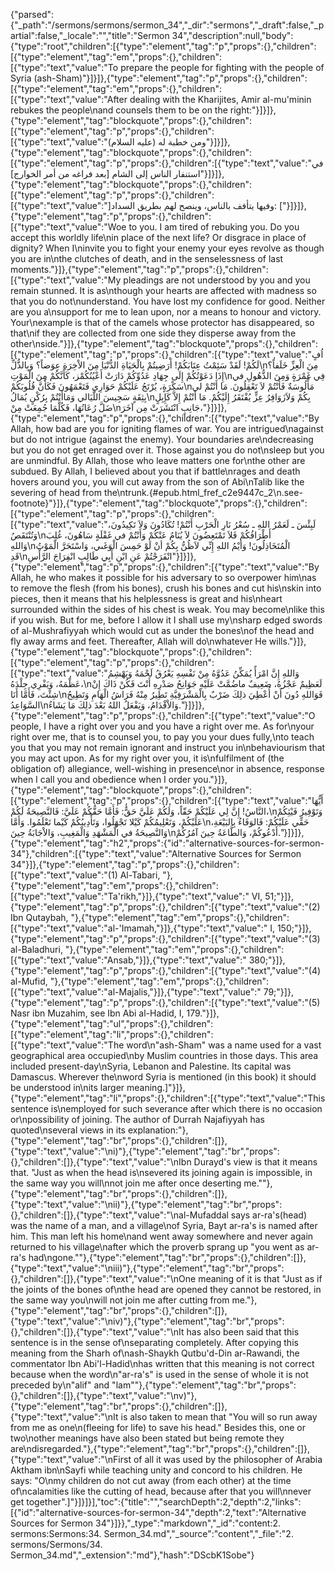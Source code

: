 {"parsed":{"_path":"/sermons/sermons/sermon_34","_dir":"sermons","_draft":false,"_partial":false,"_locale":"","title":"Sermon 34","description":null,"body":{"type":"root","children":[{"type":"element","tag":"p","props":{},"children":[{"type":"element","tag":"em","props":{},"children":[{"type":"text","value":"To prepare the people for fighting with the people of Syria (ash-Sham)"}]}]},{"type":"element","tag":"p","props":{},"children":[{"type":"element","tag":"em","props":{},"children":[{"type":"text","value":"After dealing with the Kharijites, Amir al-mu'minin rebukes the people\nand counsels them to be on the right:"}]}]},{"type":"element","tag":"blockquote","props":{},"children":[{"type":"element","tag":"p","props":{},"children":[{"type":"text","value":"ومن خطبة له (عليه السلام)"}]}]},{"type":"element","tag":"blockquote","props":{},"children":[{"type":"element","tag":"p","props":{},"children":[{"type":"text","value":"في استنفار الناس إلى الشام [بعد فراغه من أمر الخوارج]"}]}]},{"type":"element","tag":"blockquote","props":{},"children":[{"type":"element","tag":"p","props":{},"children":[{"type":"text","value":"]وفيها يتأفف بالناس، وينصح لهم بطريق السداد: ["}]}]},{"type":"element","tag":"p","props":{},"children":[{"type":"text","value":"Woe to you. I am tired of rebuking you. Do you accept this worldly life\nin place of the next life? Or disgrace in place of dignity? When I\ninvite you to fight your enemy your eyes revolve as though you are in\nthe clutches of death, and in the senselessness of last moments."}]},{"type":"element","tag":"p","props":{},"children":[{"type":"text","value":"My pleadings are not understood by you and you remain stunned. It is as\nthough your hearts are affected with madness so that you do not\nunderstand. You have lost my confidence for good. Neither are you a\nsupport for me to lean upon, nor a means to honour and victory. Your\nexample is that of the camels whose protector has disappeared, so that\nif they are collected from one side they disperse away from the other\nside."}]},{"type":"element","tag":"blockquote","props":{},"children":[{"type":"element","tag":"p","props":{},"children":[{"type":"text","value":"اُفٍ لَكُمْ! لَقَدْ سَئِمْتُ عِتَابَكُمْ! أَرَضِيتُمْ بِالْحَيَاةِ الدُّنْيَا مِنَ الاْخِرَةِ عِوَضاً؟ وَبِالذُّلِّ\nمِنَ الْعِزِّ خَلَفاً؟ إِذَا دَعَوْتُكُمْ إِلَى جِهَادِ عَدُوِّكُمْ دَارَتْ أَعْيُنُكُمْز، كَأَنَّكُمْ مِنَ الْمَوْتِ\nفِي غَمْرَةٍ وَمِنَ الذُّهُولِ في سَكْرَةٍ، يُرْتَجُ عَلَيْكُمْ حَوَارِي فَتَعْمَهُونَ فَكَأَنَّ قُلُوبَكُمْ\nمَأْلُوسَةٌ فَأَنْتُمْ لاَ تَعْقِلُونَ. مَا أَنْتُمْ لي بِثِقَةٍ سَجِيسَ اللَّيَالي وَمَاأَنْتُمْ بِرُكْنٍ يُمَالُ\nبِكُمْ وَلاَزَوَافِرُ عِزٍّ يُفْتَقَرُ إِلَيْكُمْ. مَا أَنْتُمْ إِلاَّ كَإِبِلٍ ضَلَّ رُعَاتُهَا، فَكُلَّمَا جُمِعَتْ مِنْ\nجَانِبٍ انْتَشَرَتْ مِن آخَرَ،"}]}]},{"type":"element","tag":"p","props":{},"children":[{"type":"text","value":"By Allah, how bad are you for igniting flames of war. You are intrigued\nagainst but do not intrigue (against the enemy). Your boundaries are\ndecreasing but you do not get enraged over it. Those against you do not\nsleep but you are unmindful. By Allah, those who leave matters one for\nthe other are subdued. By Allah, I believed about you that if battle\nrages and death hovers around you, you will cut away from the son of Abi\nTalib like the severing of head from the\ntrunk.{#epub.html_fref_c2e9447c_2\n.see-footnote}"}]},{"type":"element","tag":"blockquote","props":{},"children":[{"type":"element","tag":"p","props":{},"children":[{"type":"text","value":"لَبِئْسَ ـ لَعَمْرُ اللهِ ـ سُعْرُ نَارِ الْحَرْبِ أَنْتُمْ! تُكَادُونَ وَلاَ تَكِيدُونَ، وَتُنْتَقَصُ\nأَطْرَافُكُمْ فَلاَ تَمْتَعِضُونَ لاَ يُنَامُ عَنْكُمْ وَأَنْتُمْ في غَفْلَةٍ سَاهُونَ، غُلِبَ وَاللهِ\nالْمُتَخَاذِلُونَ! وَأيْمُ اللهِ إِنِّي لاَظُنُّ بِكُمْ أنْ لَوْ حَمِسَ الْوَغَىي، وَاسْتَحَرَّ الْمَوْتُ قَدِ\nانْفَرَجْتُمْ عَنِ ابْنِ أَبِي طَالِبٍ انْفِرَاجَ الرَّأْسِ"}]}]},{"type":"element","tag":"p","props":{},"children":[{"type":"text","value":"By Allah, he who makes it possible for his adversary to so overpower him\nas to remove the flesh (from his bones), crush his bones and cut his\nskin into pieces, then it means that his helplessness is great and his\nheart surrounded within the sides of his chest is weak. You may become\nlike this if you wish. But for me, before I allow it I shall use my\nsharp edged swords of al-Mushrafiyyah which would cut as under the bones\nof the head and fly away arms and feet. Thereafter, Allah will do\nwhatever He wills."}]},{"type":"element","tag":"blockquote","props":{},"children":[{"type":"element","tag":"p","props":{},"children":[{"type":"text","value":"وَاللهِ إِنَّ امْرَأً يُمَكِّنُ عَدُوَّهُ مِنْ نَفْسِهِ يَعْرُقُ لَحْمَهُ وَيَهْشِمُ عَظْمَهُ، وَيَفْرِي جِلْدَهُ،\nلَعَظِيمٌ عَجْزُهُ، ضَعِيفٌ ماضُمَّتْ عَلَيْهِ جَوَانِحُ صَدْرِهِ أَنْتَ فَكُنْ ذَاكَ إِنْ شِئْتَ، فَأَمَّا أَنَا\nفَوَاللهِ دُونَ أَنْ أُعْطِيَ ذلِكَ ضَرْبٌ بِالْمَشْرَفِيَّةِ تَطِيرُ مِنْهُ فَرَاشُ الْهَامِ وَتَطِيحُ السَّوَاعِدُ\nوَالاْقْدَامُ، وَيَفْعَلُ اللهُ بَعْدَ ذلِكَ مَا يَشَاءُ."}]}]},{"type":"element","tag":"p","props":{},"children":[{"type":"text","value":"O people, I have a right over you and you have a right over me. As for\nyour right over me, that is to counsel you, to pay you your dues fully,\nto teach you that you may not remain ignorant and instruct you in\nbehaviourism that you may act upon. As for my right over you, it is\nfulfilment of (the obligation of) allegiance, well-wishing in presence\nor in absence, response when I call you and obedience when I order you."}]},{"type":"element","tag":"blockquote","props":{},"children":[{"type":"element","tag":"p","props":{},"children":[{"type":"text","value":"أَيُّهَا النَّاسُ! إِنَّ لِي عَلَيْكُمْ حَقّاً، وَلَكُمْ عَلَيَّ حَقٌّ: فَأَمَّا حَقُّكُمْ عَلَيَّ: فَالنَّصِيحَةُ لَكُمْ،\nوَتَوْفِيرُ فَيْئِكُمْ عَلَيْكُمْ، وَتَعْلِيمُكُمْ كَيْلا تَجْهَلُوا، وَتَأْدِيبُكُمْ كَيْما تَعْلَمُوا. وَأَمَّا\nحَقِّي عَلَيْكُمْ: فَالوَفَاءُ بِالبَيْعَةِ، وَالنَّصِيحَةُ في الْمَشْهَدِ وَالْمَغِيبِ، وَالاْجَابَةُ حِينَ\nأَدْعُوكُمْ، وَالطَّاعَةُ حِينَ آمُرُكُمْ."}]}]},{"type":"element","tag":"h2","props":{"id":"alternative-sources-for-sermon-34"},"children":[{"type":"text","value":"Alternative Sources for Sermon 34"}]},{"type":"element","tag":"p","props":{},"children":[{"type":"text","value":"(1) Al-Tabari, "},{"type":"element","tag":"em","props":{},"children":[{"type":"text","value":"Ta'rikh,"}]},{"type":"text","value":" VI, 51;"}]},{"type":"element","tag":"p","props":{},"children":[{"type":"text","value":"(2) Ibn Qutaybah, "},{"type":"element","tag":"em","props":{},"children":[{"type":"text","value":"al-'Imamah,"}]},{"type":"text","value":" I, 150;"}]},{"type":"element","tag":"p","props":{},"children":[{"type":"text","value":"(3) al-Baladhuri, "},{"type":"element","tag":"em","props":{},"children":[{"type":"text","value":"Ansab,"}]},{"type":"text","value":" 380;"}]},{"type":"element","tag":"p","props":{},"children":[{"type":"text","value":"(4) al-Mufid, "},{"type":"element","tag":"em","props":{},"children":[{"type":"text","value":"al-Majalis,"}]},{"type":"text","value":" 79;"}]},{"type":"element","tag":"p","props":{},"children":[{"type":"text","value":"(5) Nasr ibn Muzahim, see Ibn Abi al-Hadid, I, 179."}]},{"type":"element","tag":"ul","props":{},"children":[{"type":"element","tag":"li","props":{},"children":[{"type":"text","value":"The word\n\"ash-Sham\" was a name used for a vast geographical area occupied\nby Muslim countries in those days. This area included present-day\nSyria, Lebanon and Palestine. Its capital was Damascus. Wherever the\nword Syria is mentioned (in this book) it should be understood in\nits larger meaning.]"}]},{"type":"element","tag":"li","props":{},"children":[{"type":"text","value":"This sentence is\nemployed for such severance after which there is no occasion or\npossibility of joining. The author of Durrah Najafiyyah has quoted\nseveral views in its explanation:"},{"type":"element","tag":"br","props":{},"children":[]},{"type":"text","value":"\ni)"},{"type":"element","tag":"br","props":{},"children":[]},{"type":"text","value":"\nIbn Durayd's view is that it means that. \"Just as when the head is\nsevered its joining again is impossible, in the same way you will\nnot join me after once deserting me.\""},{"type":"element","tag":"br","props":{},"children":[]},{"type":"text","value":"\nii)"},{"type":"element","tag":"br","props":{},"children":[]},{"type":"text","value":"\nal-Mufaddal says ar-ra's(head) was the name of a man, and a village\nof Syria, Bayt ar-ra's is named after him. This man left his home\nand went away somewhere and never again returned to his village\nafter which the proverb sprang up \"you went as ar-ra's had\ngone.\""},{"type":"element","tag":"br","props":{},"children":[]},{"type":"text","value":"\niii)"},{"type":"element","tag":"br","props":{},"children":[]},{"type":"text","value":"\nOne meaning of it is that \"Just as if the joints of the bones of\nthe head are opened they cannot be restored, in the same way you\nwill not join me after cutting from me."},{"type":"element","tag":"br","props":{},"children":[]},{"type":"text","value":"\niv)"},{"type":"element","tag":"br","props":{},"children":[]},{"type":"text","value":"\nIt has also been said that this sentence is in the sense of\nseparating completely. After copying this meaning from the Sharh of\nash-Shaykh Qutbu'd-Din ar-Rawandi, the commentator Ibn Abi'l-Hadid\nhas written that this meaning is not correct because when the word\n\"ar-ra's\" is used in the sense of whole it is not preceded by\n\"alif\" and \"lam\""},{"type":"element","tag":"br","props":{},"children":[]},{"type":"text","value":"\nv)"},{"type":"element","tag":"br","props":{},"children":[]},{"type":"text","value":"\nIt is also taken to mean that \"You will so run away from me as one\n(fleeing for life) to save his head.\" Besides this, one or two\nother meanings have also been stated but being remote they are\ndisregarded."},{"type":"element","tag":"br","props":{},"children":[]},{"type":"text","value":"\nFirst of all it was used by the philosopher of Arabia Aktham ibn\nSayfi while teaching unity and concord to his children. He says: \"O\nmy children do not cut away (from each other) at the time of\ncalamities like the cutting of head, because after that you will\nnever get together\".]"}]}]}],"toc":{"title":"","searchDepth":2,"depth":2,"links":[{"id":"alternative-sources-for-sermon-34","depth":2,"text":"Alternative Sources for Sermon 34"}]}},"_type":"markdown","_id":"content:2. sermons:Sermons:34. Sermon_34.md","_source":"content","_file":"2. sermons/Sermons/34. Sermon_34.md","_extension":"md"},"hash":"DScbK1Sobe"}